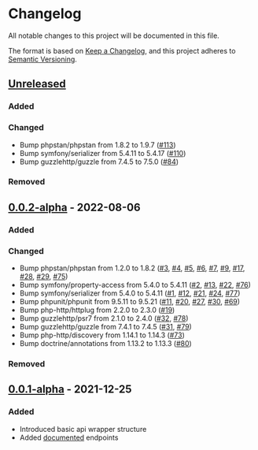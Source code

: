 # Changelog
All notable changes to this project will be documented in this file.

The format is based on [Keep a Changelog](https://keepachangelog.com/en/1.0.0/),
and this project adheres to [Semantic Versioning](https://semver.org/spec/v2.0.0.html).

## [Unreleased]
### Added

### Changed
- Bump phpstan/phpstan from 1.8.2 to 1.9.7 ([#113](https://github.com/stephan-strate/php-music-brainz-api/pull/113))
- Bump symfony/serializer from 5.4.11 to 5.4.17 ([#110](https://github.com/stephan-strate/php-music-brainz-api/pull/110))
- Bump guzzlehttp/guzzle from 7.4.5 to 7.5.0 ([#84](https://github.com/stephan-strate/php-music-brainz-api/pull/84))

### Removed

## [0.0.2-alpha] - 2022-08-06
### Added

### Changed
- Bump phpstan/phpstan from 1.2.0 to 1.8.2 ([#3](https://github.com/stephan-strate/php-music-brainz-api/pull/3), [#4](https://github.com/stephan-strate/php-music-brainz-api/pull/4), [#5](https://github.com/stephan-strate/php-music-brainz-api/pull/5), [#6](https://github.com/stephan-strate/php-music-brainz-api/pull/6), [#7](https://github.com/stephan-strate/php-music-brainz-api/pull/7), [#9](https://github.com/stephan-strate/php-music-brainz-api/pull/9), [#17](https://github.com/stephan-strate/php-music-brainz-api/pull/17), [#28](https://github.com/stephan-strate/php-music-brainz-api/pull/28), [#29](https://github.com/stephan-strate/php-music-brainz-api/pull/29), [#75](https://github.com/stephan-strate/php-music-brainz-api/pull/75))
- Bump symfony/property-access from 5.4.0 to 5.4.11 ([#2](https://github.com/stephan-strate/php-music-brainz-api/pull/2), [#13](https://github.com/stephan-strate/php-music-brainz-api/pull/13), [#22](https://github.com/stephan-strate/php-music-brainz-api/pull/22), [#76](https://github.com/stephan-strate/php-music-brainz-api/pull/76))
- Bump symfony/serializer from 5.4.0 to 5.4.11 ([#1](https://github.com/stephan-strate/php-music-brainz-api/pull/1), [#12](https://github.com/stephan-strate/php-music-brainz-api/pull/12), [#21](https://github.com/stephan-strate/php-music-brainz-api/pull/21), [#24](https://github.com/stephan-strate/php-music-brainz-api/pull/24), [#77](https://github.com/stephan-strate/php-music-brainz-api/pull/77))
- Bump phpunit/phpunit from 9.5.11 to 9.5.21 ([#11](https://github.com/stephan-strate/php-music-brainz-api/pull/11), [#20](https://github.com/stephan-strate/php-music-brainz-api/pull/20), [#27](https://github.com/stephan-strate/php-music-brainz-api/pull/27), [#30](https://github.com/stephan-strate/php-music-brainz-api/pull/30), [#69](https://github.com/stephan-strate/php-music-brainz-api/pull/69))
- Bump php-http/httplug from 2.2.0 to 2.3.0 ([#19](https://github.com/stephan-strate/php-music-brainz-api/pull/19))
- Bump guzzlehttp/psr7 from 2.1.0 to 2.4.0 ([#32](https://github.com/stephan-strate/php-music-brainz-api/pull/32), [#78](https://github.com/stephan-strate/php-music-brainz-api/pull/78))
- Bump guzzlehttp/guzzle from 7.4.1 to 7.4.5 ([#31](https://github.com/stephan-strate/php-music-brainz-api/pull/31), [#79](https://github.com/stephan-strate/php-music-brainz-api/pull/79))
- Bump php-http/discovery from 1.14.1 to 1.14.3 ([#73](https://github.com/stephan-strate/php-music-brainz-api/pull/73))
- Bump doctrine/annotations from 1.13.2 to 1.13.3 ([#80](https://github.com/stephan-strate/php-music-brainz-api/pull/80))

### Removed

## [0.0.1-alpha] - 2021-12-25
### Added
- Introduced basic api wrapper structure
- Added [documented](https://musicbrainz.org/doc/MusicBrainz_API) endpoints

[Unreleased]: https://github.com/stephan-strate/php-music-brainz-api/compare/v0.0.1-alpha...HEAD
[0.0.1-alpha]: https://github.com/stephan-strate/php-music-brainz-api/releases/tag/v0.0.1-alpha
[0.0.2-alpha]: https://github.com/stephan-strate/php-music-brainz-api/releases/tag/v0.0.2-alpha
